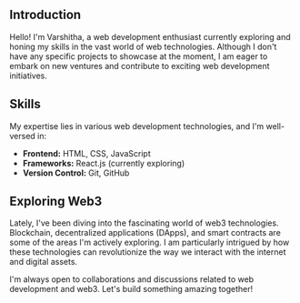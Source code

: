 ## Introduction

Hello! I'm Varshitha, a web development enthusiast currently exploring and honing my skills in the vast world of web technologies. Although I don't have any specific projects to showcase at the moment, I am eager to embark on new ventures and contribute to exciting web development initiatives.

## Skills

My expertise lies in various web development technologies, and I'm well-versed in:

- **Frontend:** HTML, CSS, JavaScript
- **Frameworks:** React.js (currently exploring)
- **Version Control:** Git, GitHub

 ## Exploring Web3
Lately, I've been diving into the fascinating world of web3 technologies. Blockchain, decentralized applications (DApps), and smart contracts are some of the areas I'm actively exploring. I am particularly intrigued by how these technologies can revolutionize the way we interact with the internet and digital assets.

I'm always open to collaborations and discussions related to web development and web3. Let's build something amazing together!
<!---
itzVarsha/itzVarsha is a ✨ special ✨ repository because its `README.md` (this file) appears on your GitHub profile.
You can click the Preview link to take a look at your changes.
--->
